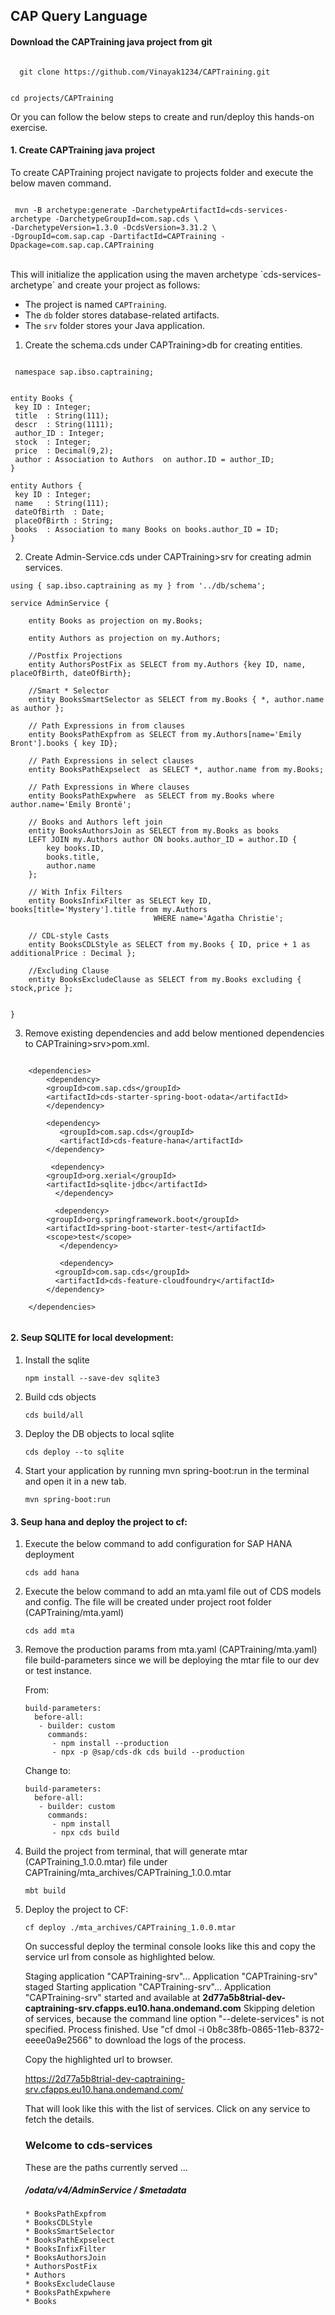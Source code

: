 ## CAP Query Language

#### Download the CAPTraining java project from git

<code>
  git clone https://github.com/Vinayak1234/CAPTraining.git 
  
  cd projects/CAPTraining
</code>

Or you can follow the below steps to create and run/deploy this hands-on exercise.

#### 1.  Create CAPTraining java project
To create CAPTraining project navigate to projects folder and execute the below maven command.

<code>
 mvn -B archetype:generate -DarchetypeArtifactId=cds-services-archetype -DarchetypeGroupId=com.sap.cds \
-DarchetypeVersion=1.3.0 -DcdsVersion=3.31.2 \
-DgroupId=com.sap.cap -DartifactId=CAPTraining -Dpackage=com.sap.cap.CAPTraining  

</code>
<br>
This will initialize the application using the maven archetype `cds-services-archetype` and create your project as follows:

* The project is named `CAPTraining`.
* The `db` folder stores database-related artifacts.
* The `srv` folder stores your Java application.


1. Create the schema.cds under CAPTraining>db  for creating entities.

 ```
  
  namespace sap.ibso.captraining;


entity Books {
  key ID : Integer;
  title  : String(111);
  descr  : String(1111);
  author_ID : Integer;
  stock  : Integer;
  price  : Decimal(9,2);
  author : Association to Authors  on author.ID = author_ID;
}

entity Authors {
  key ID : Integer;
  name   : String(111);
  dateOfBirth  : Date;  
  placeOfBirth : String;  
  books  : Association to many Books on books.author_ID = ID;
}

```

2. Create Admin-Service.cds under CAPTraining>srv for creating admin services.

```
using { sap.ibso.captraining as my } from '../db/schema';

service AdminService {

    entity Books as projection on my.Books;

    entity Authors as projection on my.Authors;

    //Postfix Projections
    entity AuthorsPostFix as SELECT from my.Authors {key ID, name, placeOfBirth, dateOfBirth};    
    
    //Smart * Selector
    entity BooksSmartSelector as SELECT from my.Books { *, author.name as author };

    // Path Expressions in from clauses
    entity BooksPathExpfrom as SELECT from my.Authors[name='Emily Bront'].books { key ID};

    // Path Expressions in select clauses
    entity BooksPathExpselect  as SELECT *, author.name from my.Books;

    // Path Expressions in Where clauses
    entity BooksPathExpwhere  as SELECT from my.Books where author.name='Emily Brontë';

    // Books and Authors left join
    entity BooksAuthorsJoin as SELECT from my.Books as books
    LEFT JOIN my.Authors author ON books.author_ID = author.ID {
        key books.ID, 
        books.title, 
        author.name
    };

    // With Infix Filters
    entity BooksInfixFilter as SELECT key ID, books[title='Mystery'].title from my.Authors
                                WHERE name='Agatha Christie';

    // CDL-style Casts
    entity BooksCDLStyle as SELECT from my.Books { ID, price + 1 as additionalPrice : Decimal };

    //Excluding Clause
    entity BooksExcludeClause as SELECT from my.Books excluding { stock,price };


}
```

3. Remove existing dependencies and add below mentioned dependencies to CAPTraining>srv>pom.xml.

```

	<dependencies>
	    <dependency>
		<groupId>com.sap.cds</groupId>
		<artifactId>cds-starter-spring-boot-odata</artifactId>
	    </dependency>

	    <dependency>
	       <groupId>com.sap.cds</groupId>
	       <artifactId>cds-feature-hana</artifactId>
	    </dependency>

	     <dependency>
		<groupId>org.xerial</groupId>
		<artifactId>sqlite-jdbc</artifactId>
	      </dependency>

	      <dependency>
		<groupId>org.springframework.boot</groupId>
		<artifactId>spring-boot-starter-test</artifactId>
		<scope>test</scope>
	       </dependency>

	       <dependency>
		  <groupId>com.sap.cds</groupId>
		  <artifactId>cds-feature-cloudfoundry</artifactId>
		</dependency>
        
	</dependencies>
  
```


#### 2. Seup SQLITE for local development:

1. Install the sqlite

    `npm install --save-dev sqlite3`

2. Build cds objects

    `cds build/all`

3. Deploy the DB objects to local sqlite

    `cds deploy --to sqlite`

4. Start your application by running mvn spring-boot:run in the terminal and open it in a new tab.

    `mvn spring-boot:run`
    

#### 3. Seup hana and deploy the project to cf:

1. Execute the below command to add configuration for SAP HANA deployment

    `cds add hana`

2. Execute the below command to add an mta.yaml file out of CDS models and config. The file will be created under project root folder (CAPTraining/mta.yaml)

    `cds add mta`
    
3. Remove the production params from mta.yaml (CAPTraining/mta.yaml) file build-parameters since we will be deploying the mtar file to our dev or test instance.

    From:
    ```
    build-parameters:
      before-all:
       - builder: custom
         commands:
          - npm install --production
          - npx -p @sap/cds-dk cds build --production
    ```

    Change to:

    ```
    build-parameters:
      before-all:
       - builder: custom
         commands:
          - npm install
          - npx cds build
    ```

3. Build the project from terminal, that will generate mtar (CAPTraining_1.0.0.mtar) file under CAPTraining/mta_archives/CAPTraining_1.0.0.mtar

    `mbt build`

4. Deploy the project to CF:

    `cf deploy ./mta_archives/CAPTraining_1.0.0.mtar`
    
    On successful deploy the terminal console looks like this and copy the service url from console as highlighted below.
      
    	
	Staging application "CAPTraining-srv"...
	Application "CAPTraining-srv" staged
	Starting application "CAPTraining-srv"...
	Application "CAPTraining-srv" started and available at **2d77a5b8trial-dev-captraining-srv.cfapps.eu10.hana.ondemand.com**
	Skipping deletion of services, because the command line option "--delete-services" is not specified.
	Process finished.
	Use "cf dmol -i 0b8c38fb-0865-11eb-8372-eeee0a9e2566" to download the logs of the process.
 
    Copy the highlighted url to browser.
    
    https://2d77a5b8trial-dev-captraining-srv.cfapps.eu10.hana.ondemand.com/
    
    That will look like this with the list of services. Click on any service to fetch the details.
    
   ### Welcome to cds-services
   These are the paths currently served …

   ##### /odata/v4/AdminService / $metadata
       * BooksPathExpfrom
       * BooksCDLStyle
       * BooksSmartSelector
       * BooksPathExpselect
       * BooksInfixFilter
       * BooksAuthorsJoin
       * AuthorsPostFix
       * Authors
       * BooksExcludeClause
       * BooksPathExpwhere
       * Books

